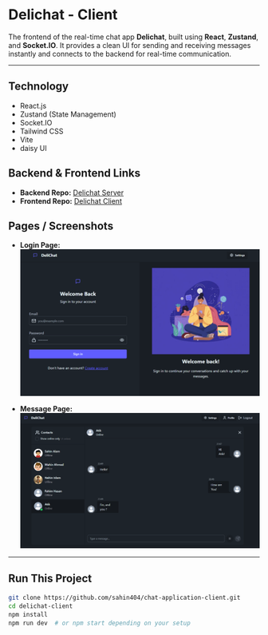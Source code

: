 # Delichat - Client

The frontend of the real-time chat app **Delichat**, built using **React**, **Zustand**, and **Socket.IO**. It provides a clean UI for sending and receiving messages instantly and connects to the backend for real-time communication.

---

## Technology
- React.js
- Zustand (State Management)
- Socket.IO
- Tailwind CSS
- Vite
- daisy UI

## Backend & Frontend Links
- **Backend Repo:** [Delichat Server](https://github.com/sahin404/chat-application-server)  
- **Frontend Repo:** [Delichat Client](https://github.com/sahin404/chat-application-client)

## Pages / Screenshots

- **Login Page:**
  ![Login Page](./public/loginPage.png)

- **Message Page:**
  ![Message Page](./public/messagePage.png)

---

## Run This Project

```bash
git clone https://github.com/sahin404/chat-application-client.git
cd delichat-client
npm install
npm run dev  # or npm start depending on your setup
